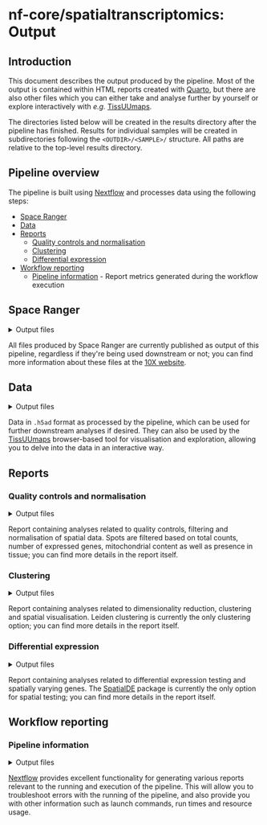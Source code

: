 # nf-core/spatialtranscriptomics: Output

<!-- TODO nf-core: More details for each analytical step should probably be added, -->
<!-- containing (roughly) the same information and level of detail as inside the -->
<!-- reports themselves, so that everything is documented without having to run the -->
<!-- pipeline. -->

## Introduction

This document describes the output produced by the pipeline. Most of the output
is contained within HTML reports created with [Quarto](https://quarto.org/), but
there are also other files which you can either take and analyse further by
yourself or explore interactively with _e.g._ [TissUUmaps](https://tissuumaps.github.io/).

The directories listed below will be created in the results directory after the
pipeline has finished. Results for individual samples will be created in
subdirectories following the `<OUTDIR>/<SAMPLE>/` structure. All paths are
relative to the top-level results directory.

## Pipeline overview

The pipeline is built using [Nextflow](https://www.nextflow.io/) and processes
data using the following steps:

- [Space Ranger](#space-ranger)
- [Data](#data)
- [Reports](#reports)
  - [Quality controls and normalisation](#quality-controls-and-normalisation)
  - [Clustering](#clustering)
  - [Differential expression](#differential-expression)
- [Workflow reporting](#workflow-reporting)
  - [Pipeline information](#pipeline-information) - Report metrics generated
    during the workflow execution

## Space Ranger

<details markdown="1">
<summary>Output files</summary>

- `<SAMPLE>/spaceranger/`
  - `outs/spatial/tissue_[hi/low]res_image.png`: High and low resolution images.
  - `outs/spatial/tissue_positions_list.csv`: Spot barcodes and their array
    positions.
  - `outs/spatial/scalefactors_json.json`: Scale conversion factors for the
    spots.
  - `outs/filtered_feature_bc_matrix/barcodes.tsv.gz`: List of barcode IDs.
  - `outs/filtered_feature_bc_matrix/features.tsv.gz`: List of feature IDs.
  - `outs/filtered_feature_bc_matrix/matrix.mtx.gz`: Matrix of UMIs, barcodes
    and features.

</details>

All files produced by Space Ranger are currently published as output of this
pipeline, regardless if they're being used downstream or not; you can find more
information about these files at the [10X website](https://support.10xgenomics.com/spatial-gene-expression/software/pipelines/latest/output/overview).

## Data

<!-- TODO nf-core: Change section after deciding whether to keep all H5 files. -->

<details markdown="1">
<summary>Output files</summary>

- `<SAMPLE>/data/`
  - `st_adata_norm.h5ad`: Filtered and normalised adata.
  - `st_adata_plain.h5ad`: Filtered adata.
  - `st_adata_processed.h5ad`: Filtered, normalised and clustered adata.
  - `st_adata_raw.h5ad`: Raw adata.

</details>

Data in `.h5ad` format as processed by the pipeline, which can be used for
further downstream analyses if desired. They can also be used by the
[TissUUmaps](https://tissuumaps.github.io/) browser-based tool for visualisation
and exploration, allowing you to delve into the data in an interactive way.

## Reports

### Quality controls and normalisation

<details markdown="1">
<summary>Output files</summary>

- `<SAMPLE>/reports/`
  - `st_qc_and_normalisation.html`: HTML report.
  - `st_qc_and_normalisation_files/`: Data needed for the HTML report.

</details>

Report containing analyses related to quality controls, filtering and
normalisation of spatial data. Spots are filtered based on total counts,
number of expressed genes, mitochondrial content as well as presence in tissue;
you can find more details in the report itself.

### Clustering

<details markdown="1">
<summary>Output files</summary>

- `<SAMPLE>/reports/`
  - `st_clustering.html`: HTML report.
  - `st_clustering_files/`: Data needed for the HTML report.

</details>

Report containing analyses related to dimensionality reduction, clustering and
spatial visualisation. Leiden clustering is currently the only clustering
option; you can find more details in the report itself.

### Differential expression

<details markdown="1">
<summary>Output files</summary>

- `<SAMPLE>/reports/`
  - `st_spatial_de.html`: HTML report.
  - `st_spatial_de_files/`: Data needed for the HTML report.
- `<SAMPLE>/degs/`
  - `st_spatial_de.csv`: List of spatially varying genes.

</details>

Report containing analyses related to differential expression testing and
spatially varying genes. The [SpatialDE](https://github.com/Teichlab/SpatialDE)
package is currently the only option for spatial testing; you can find more
details in the report itself.

## Workflow reporting

### Pipeline information

<details markdown="1">
<summary>Output files</summary>

- `pipeline_info/`
  - Reports generated by Nextflow: `execution_report.html`,
    `execution_timeline.html`, `execution_trace.txt` and
    `pipeline_dag.dot`/`pipeline_dag.svg`.
  - Reports generated by the pipeline: `pipeline_report.html`,
    `pipeline_report.txt` and `software_versions.yml`. The `pipeline_report*`
    files will only be present if the `--email` / `--email_on_fail` parameter's
    are used when running the pipeline.
  - Reformatted samplesheet files used as input to the pipeline:
    `samplesheet.valid.csv`.

</details>

[Nextflow](https://www.nextflow.io/docs/latest/tracing.html) provides excellent
functionality for generating various reports relevant to the running and
execution of the pipeline. This will allow you to troubleshoot errors with the
running of the pipeline, and also provide you with other information such as
launch commands, run times and resource usage.
